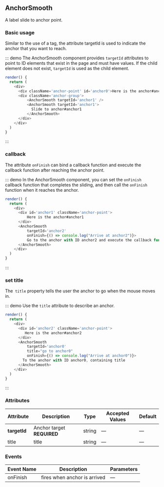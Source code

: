 ## AnchorSmooth 

A label slide to anchor point.

### Basic usage

Similar to the use of a tag, the attribute targetId is used to indicate the anchor that you want to reach.

::: demo The AnchorSmooth component provides `targetId` attributes to point to ID elements that exist in the page and must have values. If the child element does not exist, `targetId` is used as the child element.
```js
render() {
  return (
    <div>
      <div className='anchor-point' id='anchor0'>Here is the anchor#anchor0</div>
      <div className='anchor-group'>
          <AnchorSmooth targetId='anchor1' />
          <AnchorSmooth targetId='anchor1'>
      		Slide to anchor#anchor1
      	  </AnchorSmooth>
      </div>
    </div>
  )
}
```
:::

### callback

The attribute `onFinish` can bind a callback function and execute the callback function after reaching the anchor point.

::: demo In the AnchorSmooth component, you can set the `onFinish` callback function that completes the sliding, and then call the `onFinish` function when it reaches the anchor.
```js
render() {
  return (
    <div>
      <div id='anchor1' className='anchor-point'>
      	  Here is the anchor#anchor1
      </div>
      <AnchorSmooth 
          targetId='anchor2' 
          onFinish={() => console.log("Arrive at anchor2")}>
          Go to the anchor with ID anchor2 and execute the callback function
	  </AnchorSmooth>
    </div>
  )
}
```
:::

### set title

The` title` property tells the user the anchor to go when the mouse moves in.

::: demo Use the `title` attribute to describe an anchor.
```js
render() {
  return (
    <div>
      <div id='anchor2' className='anchor-point'>
      	 Here is the anchor#anchor2
      </div>
      <AnchorSmooth 
          targetId='anchor0' 
          title="go to anchor0" 
          onFinish={() => console.log("Arrive at anchor0")}>
      	To the anchor with ID anchor0, containing title
	  </AnchorSmooth>
    </div>
  )
}
```
:::

### Attributes

| Attribute | Description | Type  | Accepted Values            | Default |
|---------- |-------------- |---------- |--------------------------------  |-------- |
| **targetId** | Anchor target   **REQUIRED** | string | — | — |
| title | title | string | — | — |

### Events

| Event Name | Description | Parameters |
|---------- |-------- |---------- |
| onFinish | fires when anchor is arrived | — |

